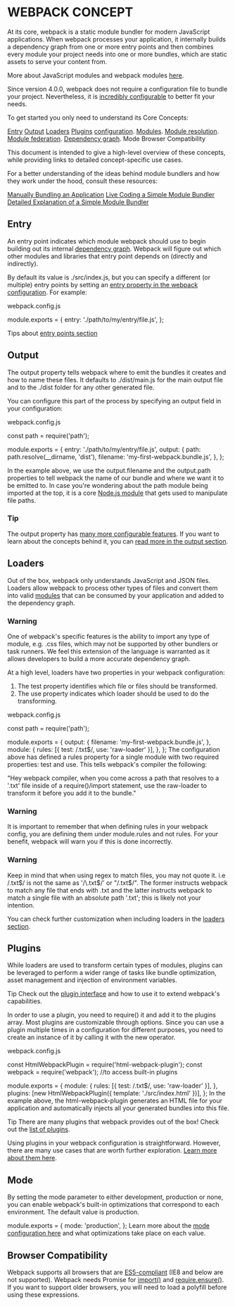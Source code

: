 # WEBPACK CONCEPT

At its core, webpack is a static module bundler for modern JavaScript applications. When webpack processes your application, it internally builds a dependency graph from one or more entry points and then combines every module your project needs into one or more bundles, which are static assets to serve your content from.

More about JavaScript modules and webpack modules [here](https://webpack.js.org/concepts/modules).

Since version 4.0.0, webpack does not require a configuration file to bundle your project. Nevertheless, it is [incredibly configurable](https://webpack.js.org/configuration) to better fit your needs.

To get started you only need to understand its Core Concepts:

[Entry](https://webpack.js.org/concepts/entry-points/)
[Output](https://webpack.js.org/concepts/output/)
[Loaders](https://webpack.js.org/concepts/loaders/)
[Plugins](https://webpack.js.org/concepts/plugins/)
[configuration](https://webpack.js.org/concepts/configuration/).
[Modules](https://webpack.js.org/concepts/modules/).
[Module resolution](https://webpack.js.org/concepts/module-resolution/).
[Module federation](https://webpack.js.org/concepts/module-federation/).
[Dependency graph](https://webpack.js.org/concepts/dependency-graph/).
Mode
Browser Compatibility

This document is intended to give a high-level overview of these concepts, while providing links to detailed concept-specific use cases.

For a better understanding of the ideas behind module bundlers and how they work under the hood, consult these resources:

[Manually Bundling an Application](https://www.youtube.com/watch?v=UNMkLHzofQI)
[Live Coding a Simple Module Bundler](https://www.youtube.com/watch?v=Gc9-7PBqOC8)
[Detailed Explanation of a Simple Module Bundler](https://github.com/ronami/minipack)

## Entry

An entry point indicates which module webpack should use to begin building out its internal [dependency graph](https://webpack.js.org/concepts/dependency-graph/). Webpack will figure out which other modules and libraries that entry point depends on (directly and indirectly).

By default its value is ./src/index.js, but you can specify a different (or multiple) entry points by setting an [entry property in the webpack configuration](https://webpack.js.org/configuration/entry-context/#entry). For example:

webpack.config.js

module.exports = {
  entry: './path/to/my/entry/file.js',
};

Tips about [entry points section](https://webpack.js.org/concepts/entry-points)

## Output

The output property tells webpack where to emit the bundles it creates and how to name these files. It defaults to ./dist/main.js for the main output file and to the ./dist folder for any other generated file.

You can configure this part of the process by specifying an output field in your configuration:

webpack.config.js

const path = require('path');

module.exports = {
  entry: './path/to/my/entry/file.js',
  output: {
    path: path.resolve(__dirname, 'dist'),
    filename: 'my-first-webpack.bundle.js',
  },
};

In the example above, we use the output.filename and the output.path properties to tell webpack the name of our bundle and where we want it to be emitted to. In case you're wondering about the path module being imported at the top, it is a core [Node.js module](https://nodejs.org/api/modules.html) that gets used to manipulate file paths.

### Tip

The output property has [many more configurable features](https://webpack.js.org/configuration/output). If you want to learn about the concepts behind it, you can [read more in the output section](https://webpack.js.org/concepts/output).

## Loaders

Out of the box, webpack only understands JavaScript and JSON files. Loaders allow webpack to process other types of files and convert them into valid [modules](https://webpack.js.org/concepts/modules) that can be consumed by your application and added to the dependency graph.

### Warning

One of webpack's specific features is the ability to import any type of module, e.g. .css files, which may not be supported by other bundlers or task runners. We feel this extension of the language is warranted as it allows developers to build a more accurate dependency graph.

At a high level, loaders have two properties in your webpack configuration:

1. The test property identifies which file or files should be transformed.
2. The use property indicates which loader should be used to do the transforming.

webpack.config.js

const path = require('path');

module.exports = {
  output: {
    filename: 'my-first-webpack.bundle.js',
  },
  module: {
    rules: [{ test: /\.txt$/, use: 'raw-loader' }],
  },
};
The configuration above has defined a rules property for a single module with two required properties: test and use. This tells webpack's compiler the following:

"Hey webpack compiler, when you come across a path that resolves to a '.txt' file inside of a require()/import statement, use the raw-loader to transform it before you add it to the bundle."

### Warning

It is important to remember that when defining rules in your webpack config, you are defining them under module.rules and not rules. For your benefit, webpack will warn you if this is done incorrectly.

### Warning

Keep in mind that when using regex to match files, you may not quote it. i.e /\.txt$/ is not the same as '/\.txt$/' or "/\.txt$/". The former instructs webpack to match any file that ends with .txt and the latter instructs webpack to match a single file with an absolute path '.txt'; this is likely not your intention.

You can check further customization when including loaders in the [loaders section](https://webpack.js.org/concepts/loaders).

## Plugins

While loaders are used to transform certain types of modules, plugins can be leveraged to perform a wider range of tasks like bundle optimization, asset management and injection of environment variables.

Tip
Check out the [plugin interface](https://webpack.js.org/api/plugins) and how to use it to extend webpack's capabilities.

In order to use a plugin, you need to require() it and add it to the plugins array. Most plugins are customizable through options. Since you can use a plugin multiple times in a configuration for different purposes, you need to create an instance of it by calling it with the new operator.

webpack.config.js

const HtmlWebpackPlugin = require('html-webpack-plugin');
const webpack = require('webpack'); //to access built-in plugins

module.exports = {
  module: {
    rules: [{ test: /\.txt$/, use: 'raw-loader' }],
  },
  plugins: [new HtmlWebpackPlugin({ template: './src/index.html' })],
};
In the example above, the html-webpack-plugin generates an HTML file for your application and automatically injects all your generated bundles into this file.

Tip
There are many plugins that webpack provides out of the box! Check out the [list of plugins](https://webpack.js.org/plugins).

Using plugins in your webpack configuration is straightforward. However, there are many use cases that are worth further exploration. [Learn more about them here](https://webpack.js.org/concepts/plugins).

## Mode

By setting the mode parameter to either development, production or none, you can enable webpack's built-in optimizations that correspond to each environment. The default value is production.

module.exports = {
  mode: 'production',
};
Learn more about the [mode configuration here](https://webpack.js.org/configuration/mode) and what optimizations take place on each value.

## Browser Compatibility

Webpack supports all browsers that are [ES5-compliant](https://kangax.github.io/compat-table/es5/) (IE8 and below are not supported). Webpack needs Promise for [import()](https://webpack.js.org/guides/code-splitting/#dynamic-imports) and [require.ensure()](https://webpack.js.org/guides/code-splitting/#dynamic-imports). If you want to support older browsers, you will need to load a polyfill before using these expressions.
